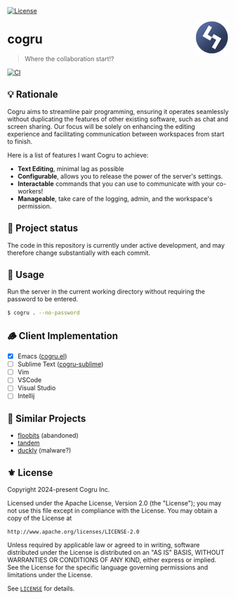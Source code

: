 [![License](https://img.shields.io/badge/License-Apache_2.0-green.svg)](https://opensource.org/licenses/Apache-2.0)

<a href="#"><img align="right" src="./etc/logo.png" width="15%"></a>
# cogru
> Where the collaboration start!?

[![CI](https://github.com/Cogru/cogru/actions/workflows/test.yml/badge.svg)](https://github.com/Cogru/cogru/actions/workflows/test.yml)

## 💡 Rationale

Cogru aims to streamline pair programming, ensuring it operates seamlessly
without duplicating the features of other existing software, such as chat and
screen sharing. Our focus will be solely on enhancing the editing experience
and facilitating communication between workspaces from start to finish.

Here is a list of features I want Cogru to achieve:

- **Text Editing**, minimal lag as possible
- **Configurable**, allows you to release the power of the server's settings.
- **Interactable** commands that you can use to communicate with your co-workers!
- **Manageable**, take care of the logging, admin, and the workspace's permission.

## 🚧 Project status

The code in this repository is currently under active development, and may
therefore change substantially with each commit.

## 🔧 Usage

Run the server in the current working directory without requiring the password
to be entered.

```sh
$ cogru . --no-password
```

## 🪵 Client Implementation

- [x] Emacs ([cogru.el][])
- [ ] Sublime Text ([cogru-sublime][])
- [ ] Vim
- [ ] VSCode
- [ ] Visual Studio
- [ ] Intellij

## 📁 Similar Projects

- [floobits][] (abandoned)
- [tandem][]
- [duckly][] (malware?)

## ⚜ License

Copyright 2024-present Cogru Inc.

Licensed under the Apache License, Version 2.0 (the "License");
you may not use this file except in compliance with the License.
You may obtain a copy of the License at

    http://www.apache.org/licenses/LICENSE-2.0

Unless required by applicable law or agreed to in writing, software
distributed under the License is distributed on an "AS IS" BASIS,
WITHOUT WARRANTIES OR CONDITIONS OF ANY KIND, either express or implied.
See the License for the specific language governing permissions and
limitations under the License.

See [`LICENSE`](./LICENSE) for details.


<!-- Links -->

[cogru.el]: https://github.com/Cogru/cogru.el
[cogru-sublime]: https://github.com/Cogru/cogru-sublime

[floobits]: https://floobits.com/
[tandem]: https://github.com/typeintandem/tandem
[duckly]: https://duckly.com/
